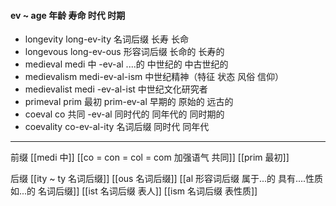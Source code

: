 #### ev ~ age 年龄 寿命 时代 时期

- longevity long-ev-ity 名词后缀 长寿 长命
- longevous long-ev-ous 形容词后缀 长命的 长寿的
- medieval  medi 中 -ev-al ....的 中世纪的 中古世纪的
- medievalism medi-ev-al-ism 中世纪精神（特征 状态 风俗 信仰）
- medievalist medi -ev-al-ist 中世纪文化研究者
- primeval prim 最初 prim-ev-al 早期的 原始的 远古的
- coeval  co 共同 -ev-al 同时代的 同年代的  同时期的
- coevality co-ev-al-ity  名词后缀 同时代 同年代


---
前缀
[[medi 中]]
[[co = con  = col = com  加强语气 共同]]
[[prim 最初]]

后缀
[[ity  ~ ty 名词后缀]]
[[ous 名词后缀]]
[[al 形容词后缀   属于...的  具有....性质  如...的   名词后缀]]
[[ist  名词后缀 表人]]
[[ism 名词后缀 表性质]]